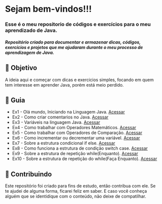 
<h1> 
  Sejam bem-vindos!!! <br>
</h1>


<h3>
  Esse é o meu repositorio de códigos e exercícios para o meu aprendizado de Java.
</h3>

<h5> 
 Repositório criado para documentar e armazenar dicas, códigos, exercícios e projetos que me ajudaram durante o meu processo de aprendizagem de Java.
</h5>

<h2> 🎯 Objetivo </h2>
A ideia aqui e começar com dicas e exercicios simples, focando em quem tem interesse em aprender Java, porém está meio perdido.

<h2 dir="auto"> 🚦 Guia </h2>
<ul dir="auto">
 <li> Ex1 - Olá mundo, Iniciando na Linguagem Java. <a href="https://">Acessar</a> </li>
 <li> Ex2 - Como criar comentarios no Java. <a href="https://"> Acessar </a> </li>
 <li> Ex3 - Variáveis na linguagem Java. <a href="https://"> Acessar </a> </li>
 <li> Ex4 - Como trabalhar com Operadores Matemáticos. <a href="https://"> Acessar </a> </li>
 <li> Ex5 - Como trabalhar com Operadores de Comparação. <a href="https://"> Acessar </a> </li>
 <li> Ex6 - Como incrementar ou decrementar uma variável. <a href="https://"> Acessar </a> </li>
 <li> Ex7 - Sobre a estrutura condicional if else. <a href="https://"> Acessar </a> </li>
 <li> Ex8 - Como funciona a estrutura de condição switch case. <a href="https://"> Acessar </a> </li>
 <li> Ex9 - Sobre a estrutura de repetição while(Enquanto). <a href="https://"> Acessar </a> </li>
 <li> Ex10 - Sobre a estrutura de repetição do while(Faça Enquanto). <a href="https://"> Acessar </a> </li>
</ul>

<h2 dir="auto"> 🤝 Contribuindo </h2>
<p dir="auto">
  Este repositório foi criado para fins de estudo, então contribua com ele. Se te ajudei de alguma forma, ficarei feliz em
  saber. E caso você conheça alguém que se identidique com o conteúdo, não deixe de compatilhar.
</p>
